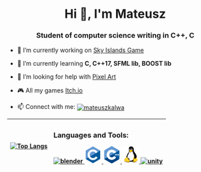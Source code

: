 <h1 align="center">Hi 👋, I'm Mateusz</h1>
<h3 align="center">Student of computer science writing in C++, C</h3>

- 🔭 I’m currently working on [Sky Islands Game](https://github.com/Clwmm/SkyIslandsGame)

- 🌱 I’m currently learning **C, C++17, SFML lib, BOOST lib**

- 🤝 I’m looking for help with [Pixel Art](https://github.com/Clwmm/SkyIslandsGame)

- 🎮 All my games [Itch.io](https://klw-m.itch.io/)

- 📫 Connect with me: <a href="https://linkedin.com/in/mateuszkalwa" target="blank"><img align="center" src="https://raw.githubusercontent.com/rahuldkjain/github-profile-readme-generator/master/src/images/icons/Social/linked-in-alt.svg" alt="mateuszkalwa" height="15" width="20" /></a>


|   [![Top Langs](https://github-readme-stats.vercel.app/api/top-langs/?username=Clwmm&layout=compact)](https://github.com/anuraghazra/github-readme-stats)    | <h3 align="left">Languages and Tools:</h3> <p align="left"> <a href="https://www.blender.org/" target="_blank" rel="noreferrer"> <img src="https://download.blender.org/branding/community/blender_community_badge_white.svg" alt="blender" width="40" height="40"/> </a> <a href="https://www.cprogramming.com/" target="_blank" rel="noreferrer"> <img src="https://raw.githubusercontent.com/devicons/devicon/master/icons/c/c-original.svg" alt="c" width="40" height="40"/> </a> <a href="https://www.w3schools.com/cpp/" target="_blank" rel="noreferrer"> <img src="https://raw.githubusercontent.com/devicons/devicon/master/icons/cplusplus/cplusplus-original.svg" alt="cplusplus" width="40" height="40"/> </a> <a href="https://www.linux.org/" target="_blank" rel="noreferrer"> <img src="https://raw.githubusercontent.com/devicons/devicon/master/icons/linux/linux-original.svg" alt="linux" width="40" height="40"/> </a> <a href="https://unity.com/" target="_blank" rel="noreferrer"> <img src="https://www.vectorlogo.zone/logos/unity3d/unity3d-icon.svg" alt="unity" width="40" height="40"/> </a> </p>  |
| ------------- | ------------- |
